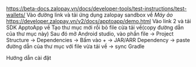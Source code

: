 https://beta-docs.zalopay.vn/docs/developer-tools/test-instructions/test-wallets/
Vào đường link và tải ứng dụng zalopay sandbox về *Máy ảo*
https://developer.zalopay.vn/v2/docs/apptoapp/demo.html
Vào link 2 và tải SDK ApptoApp về
Tạo thư mục mới rồi bỏ file cừa tải về(copy đường dẫn của thư mục này)
Sau đó mở Android studio, vào phần file -> Project Structure -> Dependencies -> Bấm vào + -> JAR/ARR Dependency
 -> paste đường dẫn của thư mục với file vừa tải về -> sync Gradle

Hướng dẫn cài đặt

